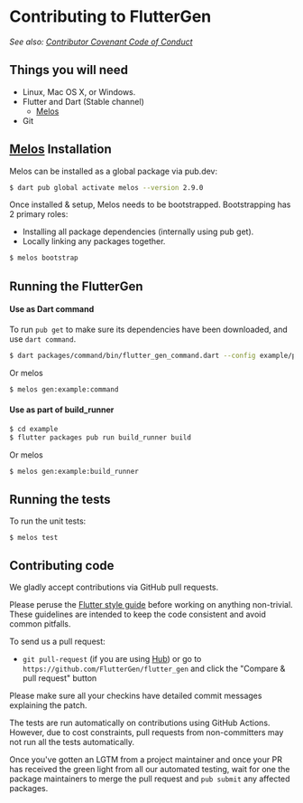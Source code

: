 # Contributing to FlutterGen

_See also: [Contributor Covenant Code of Conduct](https://github.com/FlutterGen/flutter_gen/blob/main/CODE_OF_CONDUCT.md)_

## Things you will need

 * Linux, Mac OS X, or Windows.
 * Flutter and Dart (Stable channel)
   * [Melos](https://melos.invertase.dev/)
 * Git

## [Melos](https://melos.invertase.dev/getting-started) Installation
Melos can be installed as a global package via pub.dev:
```sh
$ dart pub global activate melos --version 2.9.0
```

Once installed & setup, Melos needs to be bootstrapped. Bootstrapping has 2 primary roles:
- Installing all package dependencies (internally using pub get).
- Locally linking any packages together.
```sh
$ melos bootstrap
```

## Running the FlutterGen

#### Use as Dart command
To run `pub get` to make sure its dependencies have been downloaded, and use `dart command`.
```sh
$ dart packages/command/bin/flutter_gen_command.dart --config example/pubspec.yaml
```

Or melos
```sh
$ melos gen:example:command
```

#### Use as part of build_runner
```sh
$ cd example
$ flutter packages pub run build_runner build
```

Or melos
```sh
$ melos gen:example:build_runner
```

## Running the tests

To run the unit tests:

```
$ melos test
```

## Contributing code

We gladly accept contributions via GitHub pull requests.

Please peruse the
[Flutter style guide](https://github.com/flutter/flutter/wiki/Style-guide-for-Flutter-repo) before
working on anything non-trivial. These guidelines are intended to
keep the code consistent and avoid common pitfalls.

To send us a pull request:

* `git pull-request` (if you are using [Hub](http://github.com/github/hub/)) or
  go to `https://github.com/FlutterGen/flutter_gen` and click the
  "Compare & pull request" button

Please make sure all your checkins have detailed commit messages explaining the patch.

The tests are run automatically on contributions using GitHub Actions. However, due to
cost constraints, pull requests from non-committers may not run all the tests
automatically.

Once you've gotten an LGTM from a project maintainer and once your PR has received
the green light from all our automated testing, wait for one the package maintainers
to merge the pull request and `pub submit` any affected packages.

